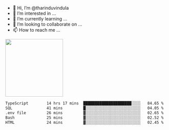 - 👋 Hi, I’m @tharinduvindula
- 👀 I’m interested in ...
- 🌱 I’m currently learning ...
- 💞️ I’m looking to collaborate on ...
- 📫 How to reach me ...

<!---
tharinduvindula/tharinduvindula is a ✨ special ✨ repository because its `README.md` (this file) appears on your GitHub profile.
You can click the Preview link to take a look at your changes.
--->

<img height="180em" src="https://github-readme-stats.vercel.app/api?username=tharinduvindula&show_icons=true&hide_border=false&&count_private=true&include_all_commits=true" />


<!--START_SECTION:waka-->

```txt
TypeScript        14 hrs 17 mins  █████████████████████░░░░   84.65 %
SQL               41 mins         █░░░░░░░░░░░░░░░░░░░░░░░░   04.05 %
.env file         26 mins         ▓░░░░░░░░░░░░░░░░░░░░░░░░   02.65 %
Bash              25 mins         ▓░░░░░░░░░░░░░░░░░░░░░░░░   02.52 %
HTML              24 mins         ▓░░░░░░░░░░░░░░░░░░░░░░░░   02.45 %
```

<!--END_SECTION:waka-->
